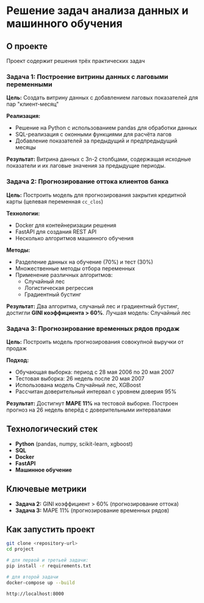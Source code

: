 # Решение задач анализа данных и машинного обучения

## О проекте
Проект содержит решения трёх практических задач

### Задача 1: Построение витрины данных с лаговыми переменными
**Цель:** Создать витрину данных с добавлением лаговых показателей для пар "клиент-месяц"

**Реализация:**
- Решение на Python с использованием pandas для обработки данных
- SQL-реализация с оконными функциями для расчёта лагов
- Добавление показателей за предыдущий и предпредыдущий месяцы

**Результат:** Витрина данных с 3n-2 столбцами, содержащая исходные показатели и их лаговые значения за предыдущие периоды.

### Задача 2: Прогнозирование оттока клиентов банка
**Цель:** Построить модель для прогнозирования закрытия кредитной карты (целевая переменная `cc_clos`)

**Технологии:**
- Docker для контейнеризации решения
- FastAPI для создания REST API
- Несколько алгоритмов машинного обучения

**Методы:**
- Разделение данных на обучение (70%) и тест (30%)
- Множественные методы отбора переменных
- Применение различных алгоритмов:
  - Случайный лес
  - Логистическая регрессия
  - Градиентный бустинг

**Результат:** Два алгоритма, случаный лес и градиентный бустинг, достигли **GINI коэффициента > 60%**. Лучшая модель: Случайный лес

### Задача 3: Прогнозирование временных рядов продаж
**Цель:** Построить модель прогнозирования совокупной выручки от продаж

**Подход:**
- Обучающая выборка: период с 28 мая 2006 по 20 мая 2007
- Тестовая выборка: 26 недель после 20 мая 2007
- Использована модель Случайный лес, XGBoost
- Рассчитан доверительный интервал с уровнем доверия 95%

**Результат:** Достигнут **MAPE 11%** на тестовой выборке. Построен прогноз на 26 недель вперёд с доверительными интервалами

## Технологический стек
- **Python** (pandas, numpy, scikit-learn, xgboost)
- **SQL** 
- **Docker** 
- **FastAPI** 
- **Машинное обучение** 

## Ключевые метрики

- **Задача 2:** GINI коэффициент > 60% (прогнозирование оттока)
- **Задача 3:** MAPE 11% (прогнозирование временных рядов)

## Как запустить проект

```bash
git clone <repository-url>
cd project

# для первой и третьей задачи:
pip install -r requirements.txt

# для второй задачи
docker-compose up --build

http://localhost:8000

